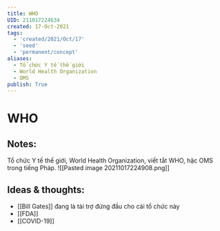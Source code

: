 ```yaml
---
title: WHO
UID: 211017224634
created: 17-Oct-2021
tags:
  - 'created/2021/Oct/17'
  - 'seed'
  - 'permanent/concept'
aliases:
  - Tổ chức Y tế thế giới
  - World Health Organization
  - OMS
publish: True
---
```

# WHO

## Notes:
Tổ chức Y tế thế giới, World Health Organization, viết tắt WHO, hặc OMS trong tiếng Pháp.
![[Pasted image 20211017224908.png]]

## Ideas & thoughts:
- [[Bill Gates]] đang là tài trợ đứng đầu cho cái tổ chức này
- [[FDA]]
- [[COVID-19]]

